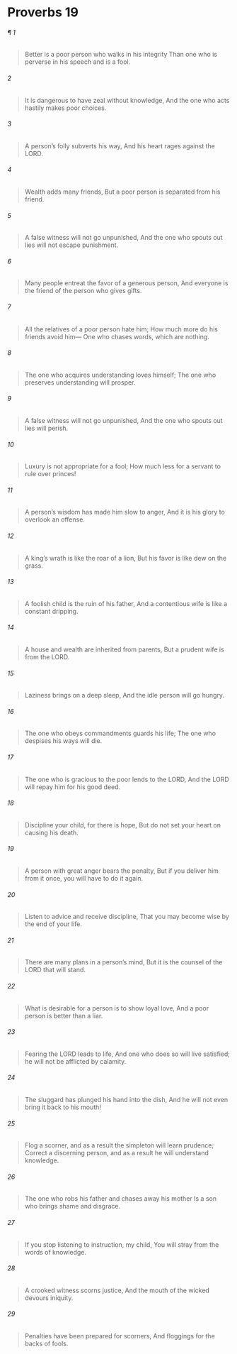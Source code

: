 # Proverbs 19
###### ¶ 1
> Better is a poor person who walks in his integrity
> Than one who is perverse in his speech and is a fool.
###### 2
> It is dangerous to have zeal without knowledge,
> And the one who acts hastily makes poor choices.
###### 3
> A person’s folly subverts his way,
> And his heart rages against the LORD.
###### 4
> Wealth adds many friends,
> But a poor person is separated from his friend.
###### 5
> A false witness will not go unpunished,
> And the one who spouts out lies will not escape punishment.
###### 6
> Many people entreat the favor of a generous person,
> And everyone is the friend of the person who gives gifts.
###### 7
> All the relatives of a poor person hate him;
> How much more do his friends avoid him—
> One who chases words, which are nothing.
###### 8
> The one who acquires understanding loves himself;
> The one who preserves understanding will prosper.
###### 9
> A false witness will not go unpunished,
> And the one who spouts out lies will perish.
###### 10
> Luxury is not appropriate for a fool;
> How much less for a servant to rule over princes!
###### 11
> A person’s wisdom has made him slow to anger,
> And it is his glory to overlook an offense.
###### 12
> A king’s wrath is like the roar of a lion,
> But his favor is like dew on the grass.
###### 13
> A foolish child is the ruin of his father,
> And a contentious wife is like a constant dripping.
###### 14
> A house and wealth are inherited from parents,
> But a prudent wife is from the LORD.
###### 15
> Laziness brings on a deep sleep,
> And the idle person will go hungry.
###### 16
> The one who obeys commandments guards his life;
> The one who despises his ways will die.
###### 17
> The one who is gracious to the poor lends to the LORD,
> And the LORD will repay him for his good deed.
###### 18
> Discipline your child, for there is hope,
> But do not set your heart on causing his death.
###### 19
> A person with great anger bears the penalty,
> But if you deliver him from it once, you will have to do it again.
###### 20
> Listen to advice and receive discipline,
> That you may become wise by the end of your life.
###### 21
> There are many plans in a person’s mind,
> But it is the counsel of the LORD that will stand.
###### 22
> What is desirable for a person is to show loyal love,
> And a poor person is better than a liar.
###### 23
> Fearing the LORD leads to life,
> And one who does so will live satisfied; he will not be afflicted by calamity.
###### 24
> The sluggard has plunged his hand into the dish,
> And he will not even bring it back to his mouth!
###### 25
> Flog a scorner, and as a result the simpleton will learn prudence;
> Correct a discerning person, and as a result he will understand knowledge.
###### 26
> The one who robs his father and chases away his mother
> Is a son who brings shame and disgrace.
###### 27
> If you stop listening to instruction, my child,
> You will stray from the words of knowledge.
###### 28
> A crooked witness scorns justice,
> And the mouth of the wicked devours iniquity.
###### 29
> Penalties have been prepared for scorners,
> And floggings for the backs of fools.
